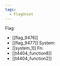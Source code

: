 ```yaml
---
tags:
  - FlagUnset
---
```

Flag:
- [[flag_9476]]
- [[flag_9477]]
System:
- [[system_1]]
Fn:
- [[t4404_function8]]
- [[t4404_function2]]

